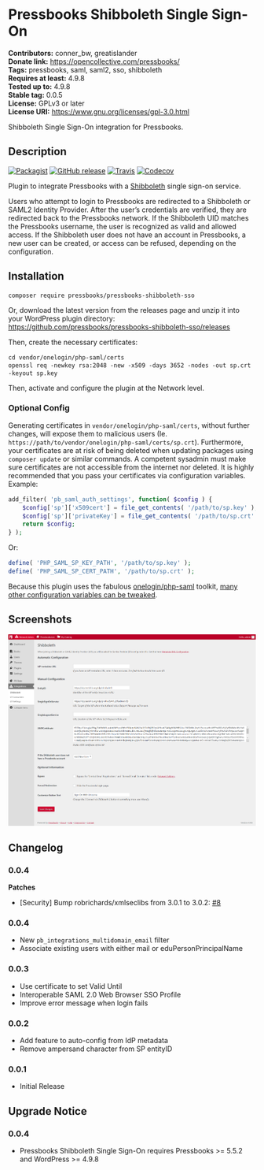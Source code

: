 # Pressbooks Shibboleth Single Sign-On 
**Contributors:** conner_bw, greatislander  
**Donate link:** https://opencollective.com/pressbooks/  
**Tags:** pressbooks, saml, saml2, sso, shibboleth  
**Requires at least:** 4.9.8  
**Tested up to:** 4.9.8  
**Stable tag:** 0.0.5  
**License:** GPLv3 or later  
**License URI:** https://www.gnu.org/licenses/gpl-3.0.html  

Shibboleth Single Sign-On integration for Pressbooks.


## Description 

[![Packagist](https://img.shields.io/packagist/v/pressbooks/pressbooks-shibboleth-sso.svg?style=flat-square)](https://packagist.org/packages/pressbooks/pressbooks-shibboleth-sso) [![GitHub release](https://badgen.net/github/release/pressbooks/pressbooks-shibboleth-sso/stable?style=flat)](https://github.com/pressbooks/pressbooks-shibboleth-sso/releases) [![Travis](https://badgen.net/travis/pressbooks/pressbooks-shibboleth-sso.svg?style=flat)](https://travis-ci.com/pressbooks/pressbooks-shibboleth-sso/) [![Codecov](https://badgen.net/codecov/c/github/pressbooks/pressbooks-shibboleth-sso?style=flat)](https://codecov.io/gh/pressbooks/pressbooks-shibboleth-sso)

Plugin to integrate Pressbooks with a [Shibboleth](https://www.shibboleth.net/) single sign-on service.

Users who attempt to login to Pressbooks are redirected to a Shibboleth or SAML2 Identity Provider. After the user’s credentials are verified, they are redirected back to the
Pressbooks network. If the Shibboleth UID matches the Pressbooks username, the user is recognized as valid and allowed access. If the Shibboleth user does not have an account in
Pressbooks, a new user can be created, or access can be refused, depending on the configuration.


## Installation 

```
composer require pressbooks/pressbooks-shibboleth-sso
```

Or, download the latest version from the releases page and unzip it into your WordPress plugin directory: https://github.com/pressbooks/pressbooks-shibboleth-sso/releases

Then, create the necessary certificates:

```
cd vendor/onelogin/php-saml/certs
openssl req -newkey rsa:2048 -new -x509 -days 3652 -nodes -out sp.crt -keyout sp.key
```

Then, activate and configure the plugin at the Network level.


### Optional Config 

Generating certificates in `vendor/onelogin/php-saml/certs`, without further changes, will expose them to malicious users (Ie. `https://path/to/vendor/onelogin/php-saml/certs/sp.crt`).
Furthermore, your certificates are at risk of being deleted when updating packages using `composer update` or similar commands. A competent sysadmin must make sure certificates are
not accessible from the internet nor deleted. It is highly recommended that you pass your certificates via configuration variables. Example:

```php
add_filter( 'pb_saml_auth_settings', function( $config ) {
	$config['sp']['x509cert'] = file_get_contents( '/path/to/sp.key' );
	$config['sp']['privateKey'] = file_get_contents( '/path/to/sp.crt' );
	return $config;
} );
```

Or:

```php
define( 'PHP_SAML_SP_KEY_PATH', '/path/to/sp.key' );
define( 'PHP_SAML_SP_CERT_PATH', '/path/to/sp.crt' );
```

Because this plugin uses the fabulous [onelogin/php-saml](https://github.com/onelogin/php-saml/tree/3.0.0) toolkit, [many other configuration variables can be tweaked](https://github.com/onelogin/php-saml/tree/3.0.0#settings).


## Screenshots 

![Pressbooks Shibboleth Administration.](screenshot-1.png)


## Changelog 


### 0.0.4 
**Patches**
* [Security] Bump robrichards/xmlseclibs from 3.0.1 to 3.0.2: [#8](https://github.com/pressbooks/pressbooks/shibboleth-sso/pulls/8)


### 0.0.4 
 * New `pb_integrations_multidomain_email` filter
 * Associate existing users with either mail or eduPersonPrincipalName


### 0.0.3 
* Use certificate to set Valid Until
* Interoperable SAML 2.0 Web Browser SSO Profile
* Improve error message when login fails


### 0.0.2 
* Add feature to auto-config from IdP metadata
* Remove ampersand character from SP entityID


### 0.0.1 
* Initial Release


## Upgrade Notice 


### 0.0.4 
* Pressbooks Shibboleth Single Sign-On requires Pressbooks >= 5.5.2 and WordPress >= 4.9.8
